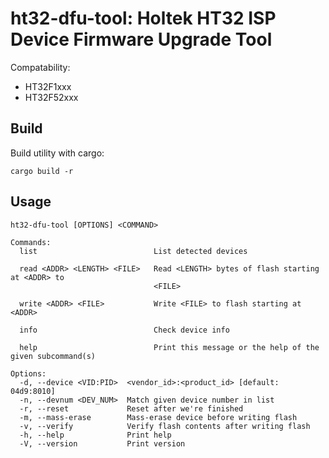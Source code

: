 ht32-dfu-tool: Holtek HT32 ISP Device Firmware Upgrade Tool
===========================================================

Compatability:
- HT32F1xxx
- HT32F52xxx

## Build

Build utility with cargo:
```
cargo build -r
```

## Usage

```
ht32-dfu-tool [OPTIONS] <COMMAND>

Commands:
  list                          List detected devices

  read <ADDR> <LENGTH> <FILE>   Read <LENGTH> bytes of flash starting at <ADDR> to
                                <FILE>

  write <ADDR> <FILE>           Write <FILE> to flash starting at <ADDR>

  info                          Check device info

  help                          Print this message or the help of the given subcommand(s)

Options:
  -d, --device <VID:PID>  <vendor_id>:<product_id> [default: 04d9:8010]
  -n, --devnum <DEV_NUM>  Match given device number in list
  -r, --reset             Reset after we're finished
  -m, --mass-erase        Mass-erase device before writing flash
  -v, --verify            Verify flash contents after writing flash
  -h, --help              Print help
  -V, --version           Print version
```
